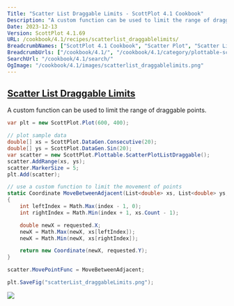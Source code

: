 ```yaml
---
Title: "Scatter List Draggable Limits - ScottPlot 4.1 Cookbook"
Description: "A custom function can be used to limit the range of draggable points."
Date: 2023-12-13
Version: ScottPlot 4.1.69
URL: /cookbook/4.1/recipes/scatterlist_draggablelimits/
BreadcrumbNames: ["ScottPlot 4.1 Cookbook", "Scatter Plot", "Scatter List Draggable Limits"]
BreadcrumbUrls: ["/cookbook/4.1/", "/cookbook/4.1/category/plottable-scatter-plot", "/cookbook/4.1/recipes/scatterlist_draggablelimits/"]
SearchUrl: "/cookbook/4.1/search/"
OgImage: "/cookbook/4.1/images/scatterlist_draggablelimits.png"
---
```


<h2><a id='scatter-list-draggable-limits' href='/cookbook/4.1/recipes/scatterlist_draggablelimits/'>Scatter List Draggable Limits</a></h2>

A custom function can be used to limit the range of draggable points.

```cs
var plt = new ScottPlot.Plot(600, 400);

// plot sample data
double[] xs = ScottPlot.DataGen.Consecutive(20);
double[] ys = ScottPlot.DataGen.Sin(20);
var scatter = new ScottPlot.Plottable.ScatterPlotListDraggable();
scatter.AddRange(xs, ys);
scatter.MarkerSize = 5;
plt.Add(scatter);

// use a custom function to limit the movement of points
static Coordinate MoveBetweenAdjacent(List<double> xs, List<double> ys, int index, Coordinate requested)
{
    int leftIndex = Math.Max(index - 1, 0);
    int rightIndex = Math.Min(index + 1, xs.Count - 1);

    double newX = requested.X;
    newX = Math.Max(newX, xs[leftIndex]);
    newX = Math.Min(newX, xs[rightIndex]);

    return new Coordinate(newX, requested.Y);
}

scatter.MovePointFunc = MoveBetweenAdjacent;

plt.SaveFig("scatterList_draggableLimits.png");
```

<img src='../../images/scatterlist_draggablelimits.png' class='d-block mx-auto my-5' />


